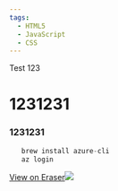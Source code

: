 ```yaml
---
tags:
  - HTML5
  - JavaScript
  - CSS
---
```


Test 123

# 1231231

### 1231231

``` c#
   brew install azure-cli
   az login
```


[View on Eraser![](https://app.eraser.io/workspace/PZscboqdlsS8qNYklTbI/preview?elements=FiZ-aHd7PdVyOH2f4kWAFw&type=embed)](https://app.eraser.io/workspace/PZscboqdlsS8qNYklTbI?elements=FiZ-aHd7PdVyOH2f4kWAFw)